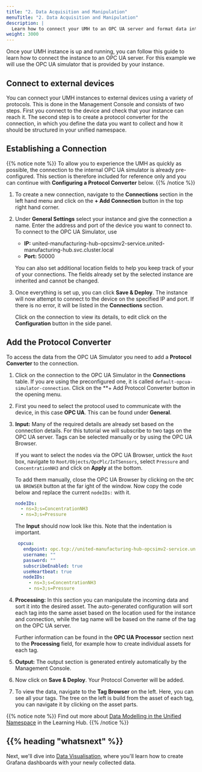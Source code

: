 ```yaml
---
title: "2. Data Acquisition and Manipulation"
menuTitle: "2. Data Acquisition and Manipulation"
description: |
  Learn how to connect your UMH to an OPC UA server and format data into the UMH data model.
weight: 3000
---
```


Once your UMH instance is up and running, you can follow this guide to learn
how to connect the instance to an OPC UA server. For this example we will use
the OPC UA simulator that is provided by your instance.

## Connect to external devices

You can connect your UMH instances to external devices using a variety of
protocols. This is done in the Management Console and consists of two steps.
First you connect to the device and check that your instance can reach it. The
second step is to create a protocol converter for the connection, in which you
define the data you want to collect and how it should be structured in your
unified namespace.

## Establishing a Connection

{{% notice note %}}
To allow you to experience the UMH as quickly as possible, the
connection to the internal OPC UA simulator is already pre-configured.
This section is therefore included for reference only and you can
continue with **Configuring a Protocol Converter** below.
{{% /notice %}}

1. To create a new connection, navigate to the **Connections** section in the
left hand menu and click on the **+ Add Connection** button in the top right
hand corner.

2. Under **General Settings** select your instance and give the connection a
  name. Enter the address and port of the device you want to connect to. To
  connect to the OPC UA Simulator, use
    - **IP:** united-manufacturing-hub-opcsimv2-service.united-manufacturing-hub.svc.cluster.local
    - **Port:** 50000

   You can also set additional location fields to help you keep track of your
   of your connections. The fields already set by the selected instance are
   inherited and cannot be changed.

3. Once everything is set up, you can click **Save & Deploy**. The instance
will now attempt to connect to the device on the specified IP and port. If
there is no error, it will be listed in the **Connections** section.
  
   Click on the connection to view its details, to edit click on the
   **Configuration** button in the side panel.

## Add the Protocol Converter

To access the data from the OPC UA Simulator you need to add a
**Protocol Converter** to the connection.

1. Click on the connection to the OPC UA Simulator in the **Connections** table.
  If you are using the preconfigured one, it is called `default-opcua-simulator-connection`.
  Click on the **+ Add Protocol Converter button in the opening menu.

2. First you need to select the protocol used to communicate with the device,
in this case **OPC UA**. This can be found under **General**.

3. **Input:** Many of the required details are already set based on the
connection details. For this tutorial we will subscribe to two tags on the OPC
UA server. Tags can be selected manually or by using the OPC UA Browser.

   If you want to select the nodes via the OPC UA Browser, untick the `Root`
   box, navigate to `Root/Objects/OpcPlc/IoTSensors`, select `Pressure` and
   `ConcentrationNH3` and click on **Apply** at the bottom.

   To add them manually, close the OPC UA Browser by clicking on the
   `OPC UA BROWSER` button at the far ight of the window.
   Now copy the code below and replace the current `nodeIDs:` with it.

    ```yaml
    nodeIDs:
      - ns=3;s=ConcentrationNH3
      - ns=3;s=Pressure
    ```

    The **Input** should now look like this. Note that the indentation is
    important.

   ```yaml
    opcua:
      endpoint: opc.tcp://united-manufacturing-hub-opcsimv2-service.united-manufacturing-hub.svc.cluster.local:50000
      username: ""
      password: ""
      subscribeEnabled: true
      useHeartbeat: true
      nodeIDs:
        - ns=3;s=ConcentrationNH3
        - ns=3;s=Pressure
   ```

4. **Processing:** In this section you can manipulate the incoming data and
sort it into the desired asset. The auto-generated configuration will sort
each tag into the same asset based on the location used for the instance and
connection, while the tag name will be based on the name of the tag on the OPC
UA server.
  
   Further information can be found in the **OPC UA Processor** section next to
   the **Processing** field, for example how to create individual assets for
   each tag.

5. **Output:** The output section is generated entirely automatically by the
Management Console.

6. Now click on **Save & Deploy**. Your Protocol Converter will be added.

7. To view the data, navigate to the **Tag Browser** on the left. Here, you can
see all your tags. The tree on the left is build from the asset of each tag,
you can navigate it by clicking on the asset parts.

{{% notice note %}}
Find out more about [Data Modelling in the Unified Namespace](https://learn.umh.app/lesson/data-modeling-in-the-unified-namespace-mqtt-kafka/)
in the Learning Hub.
{{% /notice %}}

## {{% heading "whatsnext" %}}

Next, we'll dive into [Data Visualisation](/docs/getstarted/datavisualization),
where you'll learn how to create Grafana dashboards with your newly collected
data.
